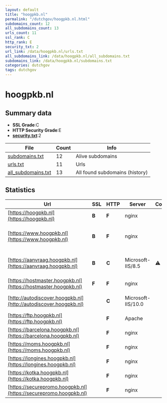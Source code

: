 ```yaml
---
layout: default
title: "hoogpkb.nl"
permalink: "/dutchgov/hoogpkb.nl.html"
subdomains_count: 12
all_subdomains_count: 13
urls_count: 11
ssl_rank: C
http_rank: E
security_txt: 2
url_link: /data/hoogpkb.nl/urls.txt
all_subdomains_link: /data/hoogpkb.nl/all_subdomains.txt
subdomains_link: /data/hoogpkb.nl/subdomains.txt
categories: dutchgov
tags: dutchgov
---
```



# hoogpkb.nl
## Summary data


 - **SSL Grade**:C
 - **HTTP Security Grade**:E
 - **[security.txt](https://www.digitaleoverheid.nl/nieuws/standaard-security-txt-nu-verplicht-voor-overheid/)**:2


| File       | Count | Info |
|------------|-------|------|
|[subdomains.txt](/DutchGovScope/data/hoogpkb.nl/subdomains.txt)|12|Alive subdomains|
|[urls.txt](/DutchGovScope/data/hoogpkb.nl/urls.txt)|11|Urls|
|[all_subdomains.txt](/DutchGovScope/data/hoogpkb.nl/all_subdomains.txt)|13|All found subdomains (history)|


## Statistics


| Url | SSL | HTTP | Server | Cookie | HSTS | CORS | CTO | CSP | XFO | XXP | RP |FP| Tech |Title |
|--------|-------|-------|------|------|------|------|------|------|------|------|------|------|------|------|
|[https://hoogpkb.nl](https://hoogpkb.nl)| **B**| **F**|nginx| | | | | | | | :white_check_mark: | |MySQL Nginx PHP WordPress||
|[https://www.hoogpkb.nl](https://www.hoogpkb.nl)| **B**| **F**|nginx| | | | | | | | :white_check_mark: | |MySQL Nginx PHP WordPress:6.5.3 Yoast SEO:22.7 ZURB Foundation|HPKB - Hoog pers...|
|[https://aanvraag.hoogpkb.nl](https://aanvraag.hoogpkb.nl)| **B**| **C**|Microsoft-IIS/8.5|:warning: |:white_check_mark: | | | | :white_check_mark: | | :white_check_mark: | |HSTS IIS:8.5 Microsoft ASP.NET:4.0.30319 Windows Server|HoogPKB - Aanvra...|
|[https://hostmaster.hoogpkb.nl](https://hostmaster.hoogpkb.nl)| **F**| **F**|nginx| | | | | | | | :white_check_mark: | |Nginx||
|[http://autodiscover.hoogpkb.nl](http://autodiscover.hoogpkb.nl)| | **C**|Microsoft-IIS/10.0| |:white_check_mark: | | | | | | :white_check_mark: | |IIS:10.0 Microsoft ASP.NET Windows Server||
|[https://ftp.hoogpkb.nl](https://ftp.hoogpkb.nl)| | **F**|Apache| | | | | | | | :white_check_mark: | |Apache HTTP Server||
|[https://barcelona.hoogpkb.nl](https://barcelona.hoogpkb.nl)| | **F**|nginx| | | | | | | | :white_check_mark: | |Nginx||
|[https://moms.hoogpkb.nl](https://moms.hoogpkb.nl)| | **F**|nginx| | | | | | | | :white_check_mark: | |Nginx||
|[https://longines.hoogpkb.nl](https://longines.hoogpkb.nl)| | **F**|nginx| | | | | | | | :white_check_mark: | |Nginx||
|[https://kotka.hoogpkb.nl](https://kotka.hoogpkb.nl)| | **F**|nginx| | | | | | | | :white_check_mark: | |Nginx||
|[https://securepromo.hoogpkb.nl](https://securepromo.hoogpkb.nl)| | **F**|nginx| | | | | | | | :white_check_mark: | |Nginx||


